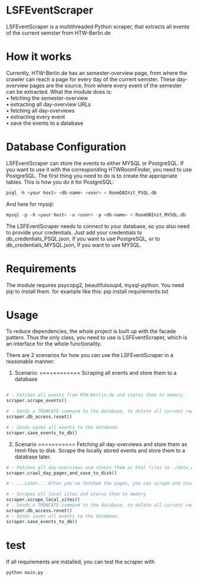# LSFEventScraper
LSFEventScraper is a multithreaded Python scraper, that extracts all events of the current semster from HTW-Berlin.de

# How it works
Currently, HTW-Berlin.de has an semester-overview page, from where the crawler can reach a page for every day of the current semster.
These day-overview pages are the source, from where every event of the semester can be extracted. What the module does is:<br>
• fetching the semester-overview<br>
• extracting all day-overview URLs<br>
• fetching all day-overviews<br>
• extracting every event<br>
• save the events to a database<br>

# Database Configuration
LSFEventScraper can store the events to either MYSQL or PostgreSQL. If you want to use it with the corresponding HTWRoomFinder, you need to use PostgreSQL.
The first thing you need to do is to create the appropriate tables.
This is how you do it for PostgreSQL:
```python
psql -h <your host> <db-name> <user> < RoomDBInit_PSQL.db
```
And here for mysql:
```python
mysql -p -h <your host> -u <user> -p <db-name> < RoomDBInit_MYSQL.db
```
The LSFEventScraper needs to connect to your database, so you also need to provide your credentials.
Just add your credentials to db_credentials_PSQL.json, if you want to use PostgreSQL,
or to db_credentials_MYSQL.json, if you want to use MYSQL.

# Requirements
The module requires psycopg2, beautifulsoup4, mysql-python. You need pip to install them. for example like this:
pip install requirements.txt

# Usage
To reduce dependencies, the whole project is built up with the facade pattern. Thus the only class, you need to use is LSFEventScraper,
which is an interface for the whole functionality.

There are 2 scenarios for how you can use the LSFEventScraper in a reasonable manner:
1. Scenario:
============
Scraping all events and store them to a database
```python

# - Fetches all events from HTW-Berlin.de and stores them to memory.
scraper.scrape_events()

# - Sends a TRUNCATE command to the database, to delete all current rows.
scraper.db_access.reset()

# - Sends saves all events to the database.
scraper.save_events_to_db()
```

2. Scenario
===========
Fetching all day-overviews and store them as html-files to disk. Scrape the locally stored events and store them to a database later.
```python
# - Fetches all day-overviews and stores them as html files to ./data_events/
scraper.crawl_day_pages_and_save_to_disk()

# - ...Later... After you've fetched the pages, you can scrape and store the events later.

# - Scrapes all local sites and stores them to memory
scraper.scrape_local_sites()
# - Sends a TRUNCATE command to the database, to delete all current rows.
scraper.db_access.reset()
# - Sends saves all events to the database.
scraper.save_events_to_db()
```

test
===
If all requirements are installed, you can test the scraper with
```python
python main.py
```





